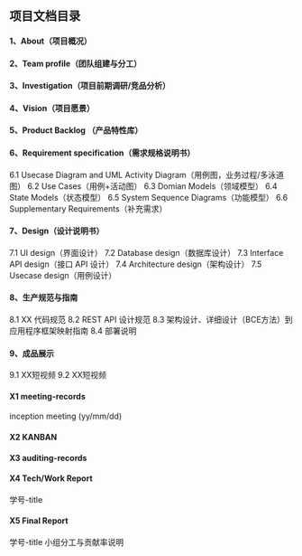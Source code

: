 ## 项目文档目录
  

#### 1、About（项目概况）
#### 2、Team profile（团队组建与分工）
#### 3、Investigation（项目前期调研/竞品分析）
#### 4、Vision（项目愿景）
#### 5、Product Backlog （产品特性库）
#### 6、Requirement specification（需求规格说明书）
6.1 Usecase Diagram and UML Activity Diagram（用例图，业务过程/多泳道图）
6.2 Use Cases（用例+活动图）
6.3 Domian Models（领域模型）
6.4 State Models（状态模型）
6.5 System Sequence Diagrams（功能模型）
6.6 Supplementary Requirements（补充需求）
#### 7、Design（设计说明书）
7.1 UI design（界面设计）
7.2 Database design（数据库设计）
7.3 Interface API design（接口 API 设计）
7.4 Architecture design（架构设计）
7.5 Usecase design（用例设计）
#### 8、生产规范与指南
8.1 XX 代码规范
8.2 REST API 设计规范
8.3 架构设计、详细设计（BCE方法）到应用程序框架映射指南
8.4 部署说明
#### 9、成品展示
9.1 XX短视频
9.2 XX短视频
#### X1 meeting-records
inception meeting (yy/mm/dd)
#### X2 KANBAN
#### X3 auditing-records
#### X4 Tech/Work Report
学号-title
#### X5 Final Report
学号-title
小组分工与贡献率说明
